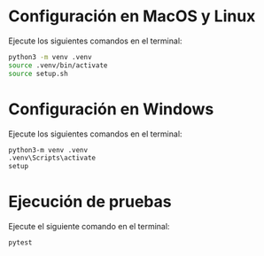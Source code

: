 # Configuración en MacOS y Linux

Ejecute los siguientes comandos en el terminal:

```bash
python3 -m venv .venv
source .venv/bin/activate
source setup.sh
```

# Configuración en Windows

Ejecute los siguientes comandos en el terminal:

```bash
python3-m venv .venv
.venv\Scripts\activate
setup
```

# Ejecución de pruebas

Ejecute el siguiente comando en el terminal:

```bash
pytest
```